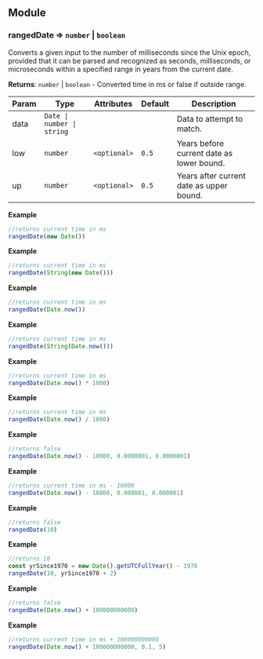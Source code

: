 ## Module

### rangedDate ⇒ <code>number</code> \| <code>boolean</code>
Converts a given input to the number of milliseconds since the Unix epoch, provided that it can be parsed and recognized as seconds, milliseconds, or microseconds within a specified range in years from the current date.

**Returns**: <code>number</code> \| <code>boolean</code> - Converted time in ms or false if outside range.

| Param | Type | Attributes | Default | Description |
| --- | --- | --- | --- | --- |
| data | <code>Date &#124; number &#124; string</code> |  |  | Data to attempt to match. |
| low | <code>number</code> | <code>&#60;optional&#62;</code> | <code>0.5</code> | Years before current date as lower bound. |
| up | <code>number</code> | <code>&#60;optional&#62;</code> | <code>0.5</code> | Years after current date as upper bound. |

**Example**  
```js
//returns current time in ms
rangedDate(new Date())
```
**Example**  
```js
//returns current time in ms
rangedDate(String(new Date()))
```
**Example**  
```js
//returns current time in ms
rangedDate(Date.now())
```
**Example**  
```js
//returns current time in ms
rangedDate(String(Date.now()))
```
**Example**  
```js
//returns current time in ms
rangedDate(Date.now() * 1000)
```
**Example**  
```js
//returns current time in ms
rangedDate(Date.now() / 1000)
```
**Example**  
```js
//returns false
rangedDate(Date.now() - 10000, 0.0000001, 0.0000001)
```
**Example**  
```js
//returns current time in ms - 10000
rangedDate(Date.now() - 10000, 0.000001, 0.000001)
```
**Example**  
```js
//returns false
rangedDate(10)
```
**Example**  
```js
//returns 10
const yrSince1970 = new Date().getUTCFullYear() - 1970
rangedDate(10, yrSince1970 + 2)
```
**Example**  
```js
//returns false
rangedDate(Date.now() + 100000000000)
```
**Example**  
```js
//returns current time in ms + 100000000000
rangedDate(Date.now() + 100000000000, 0.1, 5)
```
